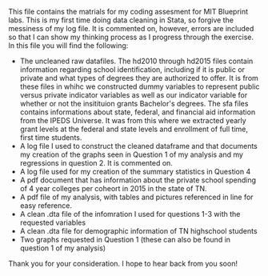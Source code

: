 This file contains the matrials for my coding assesment for MIT Blueprint labs. This is my first time doing data cleaning in Stata, so forgive the messiness of my log file. It is commented on, however, errors are included so that I can show my thinking process as I progress through the exercise. In this file you will find the following:
- The uncleaned raw datafiles. The hd2010 through hd2015 files contain information regarding school identification, including if it is public or private and what types of degrees they are authorized to offer. It is from these files in whihc we constructed dummy variables to represent public versus private indicator variables as well as our indicator variable for whether or not the insitituion grants Bachelor's degrees. The sfa files contains informations about state, federal, and financial aid information from the IPEDS Universe. It was from this where we extracted yearly grant levels at the federal and state levels and enrollment of full time, first time students.
- A log file I used to construct the cleaned dataframe and that documents my creation of the graphs seen in Question 1 of my analysis and my regressions in question 2. It is commented on. 
- A log file used for my creation of the summary statistics in Question 4
- A pdf document that has information about the private school spending of 4 year colleges per coheort in 2015 in the state of TN.
- A pdf file of my analysis, with tables and pictures referenced in line for easy reference. 
- A clean .dta file of the infomration I used for questions 1-3 with the requested variables 
- A clean .dta file for demographic information of TN highschool students
- Two graphs requested in Question 1 (these can also be found in question 1 of my analysis) 

Thank you for your consideration. I hope to hear back from you soon! 
